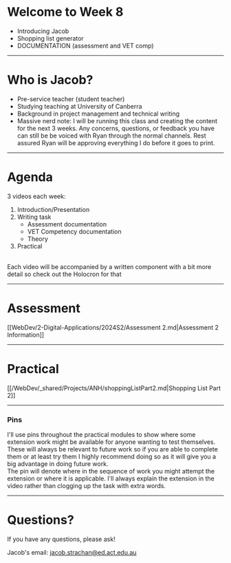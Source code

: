 # Welcome to Week 8

- Introducing Jacob
- Shopping list generator
- DOCUMENTATION (assessment and VET comp)

---
# Who is Jacob?
- Pre-service teacher (student teacher)
- Studying teaching at University of Canberra
- Background in project management and technical writing
- Massive nerd
note: I will be running this class and creating the content for the next 3 weeks. Any concerns, questions, or feedback you have can still be be voiced with Ryan through the normal channels. Rest assured Ryan will be approving everything I do before it goes to print. 

---

# Agenda

3 videos each week:
1. Introduction/Presentation
2. Writing task
	- Assessment documentation
	- VET Competency documentation
	- Theory
3. Practical
<br>
Each video will be accompanied by a written component with a bit more detail so check out the Holocron for that

---
# Assessment

[[WebDev/2-Digital-Applications/2024S2/Assessment 2.md|Assessment 2 Information]]


---

# Practical

 [[/WebDev/_shared/Projects/ANH/shoppingListPart2.md|Shopping List Part 2]]

---

### Pins
I'll use pins throughout the practical modules to show where some extension work might be available for anyone wanting to test themselves. These will always be relevant to future work so if you are able to complete them or at least try them I highly recommend doing so as it will give you a big advantage in doing future work.<br>
The pin will denote where in the sequence of work you might attempt the extension or where it is applicable. I'll always explain the extension in the video rather than clogging up the task with extra words.

---

# Questions?

If you have any questions, please ask!

Jacob's email: jacob.strachan@ed.act.edu.au